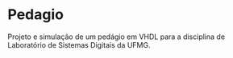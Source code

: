 # Pedagio
Projeto e simulação de um pedágio em VHDL para a disciplina de Laboratório de Sistemas Digitais da UFMG.
